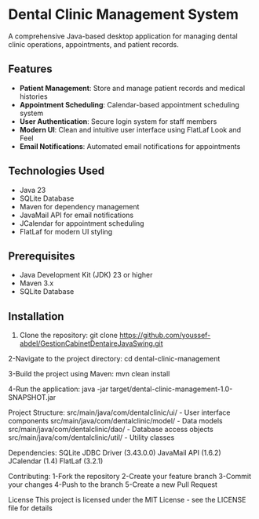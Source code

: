 # Dental Clinic Management System

A comprehensive Java-based desktop application for managing dental clinic operations, appointments, and patient records.

## Features

- **Patient Management**: Store and manage patient records and medical histories
- **Appointment Scheduling**: Calendar-based appointment scheduling system
- **User Authentication**: Secure login system for staff members
- **Modern UI**: Clean and intuitive user interface using FlatLaf Look and Feel
- **Email Notifications**: Automated email notifications for appointments

## Technologies Used

- Java 23
- SQLite Database
- Maven for dependency management
- JavaMail API for email notifications
- JCalendar for appointment scheduling
- FlatLaf for modern UI styling

## Prerequisites

- Java Development Kit (JDK) 23 or higher
- Maven 3.x
- SQLite Database

## Installation

1. Clone the repository:
git clone https://github.com/youssef-abdel/GestionCabinetDentaireJavaSwing.git

2-Navigate to the project directory:
cd dental-clinic-management

3-Build the project using Maven:
mvn clean install

4-Run the application:
java -jar target/dental-clinic-management-1.0-SNAPSHOT.jar

Project Structure:
src/main/java/com/dentalclinic/ui/ - User interface components
src/main/java/com/dentalclinic/model/ - Data models
src/main/java/com/dentalclinic/dao/ - Database access objects
src/main/java/com/dentalclinic/util/ - Utility classes

Dependencies:
SQLite JDBC Driver (3.43.0.0)
JavaMail API (1.6.2)
JCalendar (1.4)
FlatLaf (3.2.1)

Contributing:
1-Fork the repository
2-Create your feature branch
3-Commit your changes
4-Push to the branch
5-Create a new Pull Request

License
This project is licensed under the MIT License - see the LICENSE file for details
